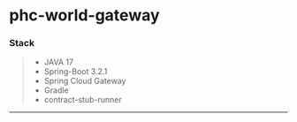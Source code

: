 # phc-world-gateway
### Stack
> * JAVA 17
> * Spring-Boot 3.2.1
> * Spring Cloud Gateway
> * Gradle
> * contract-stub-runner
*** 

